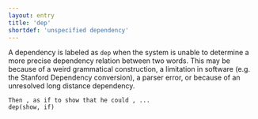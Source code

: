 ```yaml
---
layout: entry
title: 'dep'
shortdef: 'unspecified dependency'
---
```


A dependency is labeled as `dep` when the system is unable to
determine a more precise dependency relation between two words.  This
may be because of a weird grammatical construction, a limitation in
software (e.g. the Stanford Dependency conversion), a parser error, or
because of an unresolved long distance dependency.

~~~ sdparse
Then , as if to show that he could , ...
dep(show, if)
~~~

